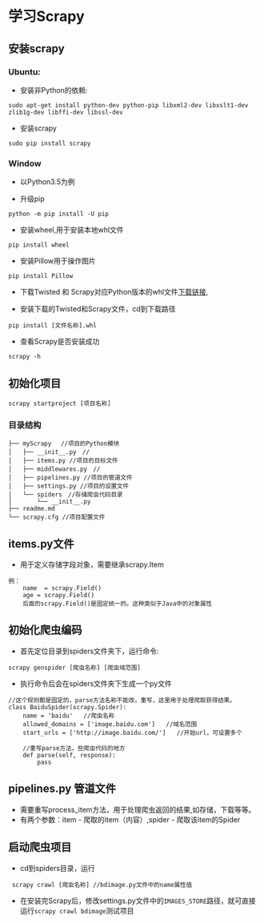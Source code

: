 # 学习Scrapy

## 安装scrapy
### Ubuntu:
- 安装非Python的依赖:
 ```
 sudo apt-get install python-dev python-pip libxml2-dev libxslt1-dev zlib1g-dev libffi-dev libssl-dev
 ```
- 安装scrapy
```
sudo pip install scrapy
```

### Window

- 以Python3.5为例

+ 升级pip
```shell
python -m pip install -U pip
```
+ 安装wheel,用于安装本地whl文件
```shell
pip install wheel
```
+ 安装Pillow用于操作图片
```shell
pip install Pillow
```
+ 下载Twisted 和  Scrapy对应Python版本的whl文件[下载链接](https://www.lfd.uci.edu/~gohlke/pythonlibs/),

+ 安装下载的Twisted和Scrapy文件，cd到下载路径
```
pip install [文件名称].whl
```
+ 查看Scrapy是否安装成功
```
scrapy -h
```

## 初始化项目
```shell
scrapy startproject [项目名称]
```
### 目录结构

```
├── myScrapy 　//项目的Python模块
│   ├── __init__.py　//
│   ├── items.py //项目的目标文件
│   ├── middlewares.py　//
│   ├── pipelines.py //项目的管道文件
│   ├── settings.py //项目的设置文件
│   └── spiders　//存储爬虫代码目录
│       └── __init__.py
├── readme.md
└── scrapy.cfg //项目配置文件
```

## items.py文件

- 用于定义存储字段对象，需要继承scrapy.Item

```
例：
    name  = scrapy.Field()
    age = scrapy.Field()
    后面的scrapy.Field()是固定统一的。这种类似于Java中的对象属性
```

## 初始化爬虫编码

 - 首先定位目录到spiders文件夹下，运行命令:

 ```shell
 scrapy genspider [爬虫名称] [爬虫域范围]
 ```

- 执行命令后会在spiders文件夹下生成一个py文件

```shell
//这个规则都是固定的，parse方法名称不能改，重写，这里用于处理爬取获得结果。
class BaiduSpider(scrapy.Spider):
    name = 'baidu'   //爬虫名称
    allowed_domains = ['image.baidu.com']   //域名范围
    start_urls = ['http://image.baidu.com/']   //开始url，可设置多个

    //重写parse方法，些爬虫代码的地方
    def parse(self, response):
        pass
```

## pipelines.py 管道文件

- 需要重写process_item方法，用于处理爬虫返回的结果,如存储，下载等等。   
- 有两个参数：item - 爬取的item（内容）,spider - 爬取该item的Spider

## 启动爬虫项目
- cd到spiders目录，运行
```
 scrapy crawl [爬虫名称] //bdimage.py文件中的name属性值
 ```

- 在安装完Scrapy后，修改settings.py文件中的`IMAGES_STORE`路径，就可直接运行`scrapy crawl bdimage`测试项目